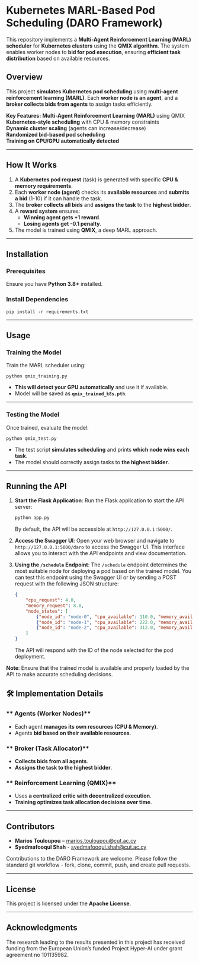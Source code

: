 
# Kubernetes MARL-Based Pod Scheduling (DARO Framework)

This repository implements a **Multi-Agent Reinforcement Learning (MARL) scheduler** for **Kubernetes clusters** using the **QMIX algorithm**. The system enables worker nodes to **bid for pod execution**, ensuring **efficient task distribution** based on available resources.

## Overview
This project **simulates Kubernetes pod scheduling** using **multi-agent reinforcement learning (MARL)**. Each **worker node is an agent**, and a **broker collects bids from agents** to assign tasks efficiently.

**Key Features:**
**Multi-Agent Reinforcement Learning (MARL)** using QMIX  
**Kubernetes-style scheduling** with CPU & memory constraints  
**Dynamic cluster scaling** (agents can increase/decrease)  
**Randomized bid-based pod scheduling**  
**Training on CPU/GPU automatically detected**  

---

## How It Works
1. A **Kubernetes pod request** (task) is generated with specific **CPU & memory requirements**.
2. Each **worker node (agent)** checks its **available resources** and **submits a bid** (1-10) if it can handle the task.
3. The **broker collects all bids** and **assigns the task** to the **highest bidder**.
4. A **reward system** ensures:
   - **Winning agent gets +1 reward**.
   - **Losing agents get -0.1 penalty**.
5. The model is trained using **QMIX**, a deep MARL approach.

---

## Installation
### Prerequisites
Ensure you have **Python 3.8+** installed.  

### Install Dependencies
```
pip install -r requirements.txt
```

---

## Usage

### Training the Model
Train the MARL scheduler using:
```
python qmix_training.py
```
- **This will detect your GPU automatically** and use it if available.
- Model will be saved as **`qmix_trained_k8s.pth`**.

---

### Testing the Model
Once trained, evaluate the model:
```
python qmix_test.py
```
- The test script **simulates scheduling** and prints **which node wins each task**.
- The model should correctly assign tasks to **the highest bidder**.

---
## Running the API

1. **Start the Flask Application**:
   Run the Flask application to start the API server:
   ```bash
   python app.py
   ```
   By default, the API will be accessible at `http://127.0.0.1:5000/`.

2. **Access the Swagger UI**:
   Open your web browser and navigate to `http://127.0.0.1:5000/daro` to access the Swagger UI. This interface allows you to interact with the API endpoints and view documentation.

3. **Using the `/schedule` Endpoint**:
   The `/schedule` endpoint determines the most suitable node for deploying a pod based on the trained model. You can test this endpoint using the Swagger UI or by sending a POST request with the following JSON structure:
   ```json
   {
       "cpu_request": 4.0,
       "memory_request": 8.0,
       "node_states": [
           {"node_id": "node-0", "cpu_available": 110.0, "memory_available": 20.0},
           {"node_id": "node-1", "cpu_available": 222.0, "memory_available": 6.0},
           {"node_id": "node-2", "cpu_available": 312.0, "memory_available": 30.0}
       ]
   }
   ```
   The API will respond with the ID of the node selected for the pod deployment.

**Note**: Ensure that the trained model is available and properly loaded by the API to make accurate scheduling decisions.

## 🛠️ Implementation Details
### ** Agents (Worker Nodes)**
- Each agent **manages its own resources (CPU & Memory)**.
- Agents **bid based on their available resources**.

### ** Broker (Task Allocator)**
- **Collects bids from all agents**.
- **Assigns the task to the highest bidder**.

### ** Reinforcement Learning (QMIX)**
- Uses **a centralized critic with decentralized execution**.
- **Training optimizes task allocation decisions over time**.

---

## Contributors
- **Marios Touloupou** –  marios.touloupou@cut.ac.cy
- **Syedmafooqul Shah** - syedmafooqul.shah@cut.ac.cy


Contributions to the DARO Framework are welcome. Please follow the standard git workflow - fork, clone, commit, push, and create pull requests.

---

## License
This project is licensed under the **Apache License**.

---

## Acknowledgments

The research leading to the results presented in this project has received funding from the European Union’s funded Project Hyper-AI under grant agreement no 101135982.
